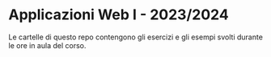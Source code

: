 # Applicazioni Web I - 2023/2024

Le cartelle di questo repo contengono gli esercizi e gli esempi svolti durante le ore in aula del corso.
